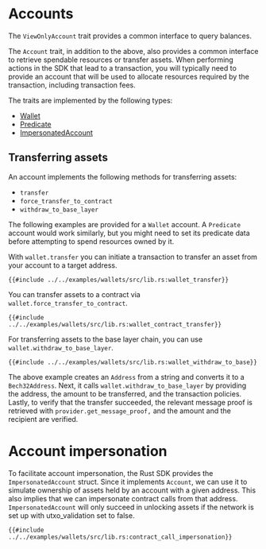 # Accounts

The `ViewOnlyAccount` trait provides a common interface to query balances.

The `Account` trait, in addition to the above, also provides a common interface to retrieve spendable resources or transfer assets. When performing actions in the SDK that lead to a transaction, you will typically need to provide an account that will be used to allocate resources required by the transaction, including transaction fees.

The traits are implemented by the following types:

- [Wallet](./wallets/index.md)
- [Predicate](./predicates/index.md)
- [ImpersonatedAccount](#account-impersonation)

## Transferring assets

An account implements the following methods for transferring assets:

- `transfer`
- `force_transfer_to_contract`
- `withdraw_to_base_layer`

The following examples are provided for a `Wallet` account. A `Predicate` account would work similarly, but you might need to set its predicate data before attempting to spend resources owned by it.

With `wallet.transfer` you can initiate a transaction to transfer an asset from your account to a target address.

```rust,ignore
{{#include ../../examples/wallets/src/lib.rs:wallet_transfer}}
```

You can transfer assets to a contract via `wallet.force_transfer_to_contract`.

```rust,ignore
{{#include ../../examples/wallets/src/lib.rs:wallet_contract_transfer}}
```

For transferring assets to the base layer chain, you can use `wallet.withdraw_to_base_layer`.

```rust,ignore
{{#include ../../examples/wallets/src/lib.rs:wallet_withdraw_to_base}}
```

The above example creates an `Address` from a string and converts it to a `Bech32Address`. Next, it calls `wallet.withdraw_to_base_layer` by providing the address, the amount to be transferred, and the transaction policies. Lastly, to verify that the transfer succeeded, the relevant message proof is retrieved with `provider.get_message_proof,` and the amount and the recipient are verified.

# Account impersonation

To facilitate account impersonation, the Rust SDK provides the `ImpersonatedAccount` struct. Since it implements `Account`, we can use it to simulate ownership of assets held by an account with a given address. This also implies that we can impersonate contract calls from that address. `ImpersonatedAccount` will only succeed in unlocking assets if the network is set up with utxo_validation set to false.

```rust,ignore
{{#include ../../examples/wallets/src/lib.rs:contract_call_impersonation}}
```
